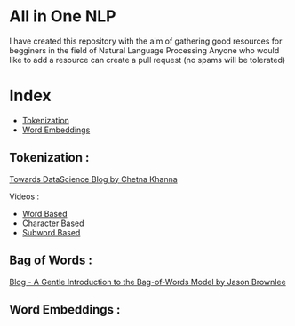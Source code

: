 # All in One NLP
I have created this repository with the aim of gathering good resources for begginers in the field of Natural Language Processing
Anyone who would like to add a resource can create a pull request (no spams will be tolerated)

# Index
- [Tokenization](#tokenization)
- [Word Embeddings](#word-embeddings)

## Tokenization :

[Towards DataScience Blog by Chetna Khanna](https://towardsdatascience.com/word-subword-and-character-based-tokenization-know-the-difference-ea0976b64e17)

Videos : 
- [Word Based ](https://youtu.be/nhJxYji1aho?si=7jRFznfTE_rwxWS1)
- [Character Based](https://www.youtube.com/watch?v=ssLq_EK2jLE&t=23s)
- [Subword Based](https://www.youtube.com/watch?v=zHvTiHr506c)

## Bag of Words :

[Blog - A Gentle Introduction to the Bag-of-Words Model
by Jason Brownlee]([https://towardsdatascience.com/word-subword-and-character-based-tokenization-know-the-difference-ea0976b64e17](https://machinelearningmastery.com/gentle-introduction-bag-words-model/)https://machinelearningmastery.com/gentle-introduction-bag-words-model/)

## Word Embeddings :
